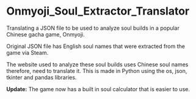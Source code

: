 # Onmyoji_Soul_Extractor_Translator
Translating a JSON file to be used to analyze soul builds in a popular Chinese gacha game, Onmyoji.

Original JSON file has English soul names that were extracted from the game via Steam.

The website used to analyze these soul builds uses Chinese soul names therefore, need to translate it. This is made in Python using the os, json, tkinter and pandas libraries.

**Update:**
The game now has a built in soul calculator that is easier to use.
